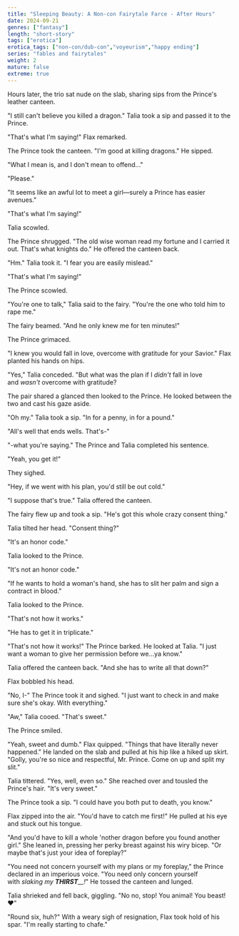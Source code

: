 ```yaml
---
title: "Sleeping Beauty: A Non-con Fairytale Farce - After Hours"
date: 2024-09-21
genres: ["fantasy"]
length: "short-story"
tags: ["erotica"]
erotica_tags: ["non-con/dub-con","voyeurism","happy ending"]
series: "fables and fairytales"
weight: 2
mature: false
extreme: true
---
```

Hours later, the trio sat nude on the slab, sharing sips from the Prince's leather canteen.

"I still can't believe you killed a dragon." Talia took a sip and passed it to the Prince.

"That's what I'm saying!" Flax remarked.

The Prince took the canteen. "I'm good at killing dragons." He sipped.

"What I mean is, and I don't mean to offend..."

"Please."

"It seems like an awful lot to meet a girl—surely a Prince has easier avenues."

"That's what I'm saying!"

Talia scowled.

The Prince shrugged. "The old wise woman read my fortune and I carried it out. That's what knights do." He offered the canteen back.

"Hm." Talia took it. "I fear you are easily mislead."

"That's what I'm saying!"

The Prince scowled.

"You're one to talk," Talia said to the fairy. "You're the one who told him to rape me."

The fairy beamed. "And he only knew me for ten minutes!"

The Prince grimaced.

"I knew you would fall in love, overcome with gratitude for your Savior." Flax planted his hands on hips.

"Yes," Talia conceded. "But what was the plan if I _didn't_ fall in love and _wasn't_ overcome with gratitude?

The pair shared a glanced then looked to the Prince. He looked between the two and cast his gaze aside.

"Oh my." Talia took a sip. "In for a penny, in for a pound."

"All's well that ends wells. That's-"

"-what you're saying." The Prince and Talia completed his sentence.

"Yeah, you get it!"

They sighed.

"Hey, if we went with his plan, you'd still be out cold."

"I suppose that's true." Talia offered the canteen.

The fairy flew up and took a sip. "He's got this whole crazy consent thing."

Talia tilted her head. "Consent thing?"

"It's an honor code."

Talia looked to the Prince.

"It's not an honor code."

"If he wants to hold a woman's hand, she has to slit her palm and sign a contract in blood."

Talia looked to the Prince.

"That's not how it works."

"He has to get it in triplicate."

"That's not how it works!" The Prince barked. He looked at Talia. "I just want a woman to give her permission before we...ya know."

Talia offered the canteen back. "And she has to write all that down?"

Flax bobbled his head.

"No, I-" The Prince took it and sighed. "I just want to check in and make sure she's okay. With everything."

"Aw," Talia cooed. "That's sweet."

The Prince smiled.

"Yeah, sweet and dumb." Flax quipped. "Things that have literally never happened." He landed on the slab and pulled at his hip like a hiked up skirt. "Golly, you're so nice and respectful, Mr. Prince. Come on up and split my slit."

Talia tittered. "Yes, well, even so." She reached over and tousled the Prince's hair. "It's very sweet."

The Prince took a sip. "I could have you both put to death, you know."

Flax zipped into the air. "You'd have to catch me first!" He pulled at his eye and stuck out his tongue.

"And you'd have to kill a whole 'nother dragon before you found another girl." She leaned in, pressing her perky breast against his wiry bicep. "Or maybe that's just your idea of foreplay?"

"You need not concern yourself with my plans or my foreplay," the Prince declared in an imperious voice. "You need only concern yourself with _slaking my_ _**THIRST**__!_" He tossed the canteen and lunged.

Talia shrieked and fell back, giggling. "No no, stop! You animal! You beast!❤️"

"Round six, huh?" With a weary sigh of resignation, Flax took hold of his spar. "I'm really starting to chafe."